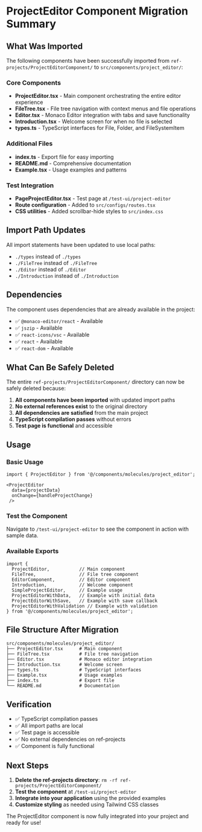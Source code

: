 # ProjectEditor Component Migration Summary

## What Was Imported

The following components have been successfully imported from `ref-projects/ProjectEditorComponent/` to `src/components/project_editor/`:

### Core Components
- **ProjectEditor.tsx** - Main component orchestrating the entire editor experience
- **FileTree.tsx** - File tree navigation with context menus and file operations
- **Editor.tsx** - Monaco Editor integration with tabs and save functionality
- **Introduction.tsx** - Welcome screen for when no file is selected
- **types.ts** - TypeScript interfaces for File, Folder, and FileSystemItem

### Additional Files
- **index.ts** - Export file for easy importing
- **README.md** - Comprehensive documentation
- **Example.tsx** - Usage examples and patterns

### Test Integration
- **PageProjectEditor.tsx** - Test page at `/test-ui/project-editor`
- **Route configuration** - Added to `src/configs/routes.tsx`
- **CSS utilities** - Added scrollbar-hide styles to `src/index.css`

## Import Path Updates

All import statements have been updated to use local paths:
- `./types` instead of `./types`
- `./FileTree` instead of `./FileTree`
- `./Editor` instead of `./Editor`
- `./Introduction` instead of `./Introduction`

## Dependencies

The component uses dependencies that are already available in the project:
- ✅ `@monaco-editor/react` - Available
- ✅ `jszip` - Available
- ✅ `react-icons/vsc` - Available
- ✅ `react` - Available
- ✅ `react-dom` - Available

## What Can Be Safely Deleted

The entire `ref-projects/ProjectEditorComponent/` directory can now be safely deleted because:

1. **All components have been imported** with updated import paths
2. **No external references exist** to the original directory
3. **All dependencies are satisfied** from the main project
4. **TypeScript compilation passes** without errors
5. **Test page is functional** and accessible

## Usage

### Basic Usage
```tsx
import { ProjectEditor } from '@/components/molecules/project_editor';

<ProjectEditor 
  data={projectData} 
  onChange={handleProjectChange} 
 />
```

### Test the Component
Navigate to `/test-ui/project-editor` to see the component in action with sample data.

### Available Exports
```tsx
import { 
  ProjectEditor,           // Main component
  FileTree,                // File tree component
  EditorComponent,         // Editor component
  Introduction,            // Welcome component
  SimpleProjectEditor,     // Example usage
  ProjectEditorWithData,   // Example with initial data
  ProjectEditorWithSave,   // Example with save callback
  ProjectEditorWithValidation // Example with validation
} from '@/components/molecules/project_editor';
```

## File Structure After Migration

```
src/components/molecules/project_editor/
├── ProjectEditor.tsx      # Main component
├── FileTree.tsx           # File tree navigation
├── Editor.tsx             # Monaco editor integration
├── Introduction.tsx       # Welcome screen
├── types.ts               # TypeScript interfaces
├── Example.tsx            # Usage examples
├── index.ts               # Export file
└── README.md              # Documentation
```

## Verification

- ✅ TypeScript compilation passes
- ✅ All import paths are local
- ✅ Test page is accessible
- ✅ No external dependencies on ref-projects
- ✅ Component is fully functional

## Next Steps

1. **Delete the ref-projects directory**: `rm -rf ref-projects/ProjectEditorComponent/`
2. **Test the component** at `/test-ui/project-editor`
3. **Integrate into your application** using the provided examples
4. **Customize styling** as needed using Tailwind CSS classes

The ProjectEditor component is now fully integrated into your project and ready for use!
